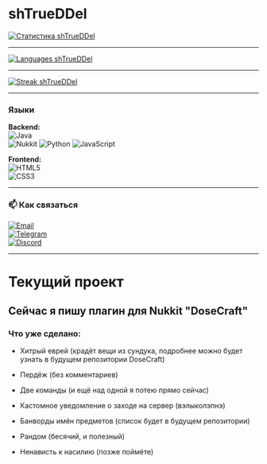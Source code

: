 # shTrueDDel
[![Статистика shTrueDDel](https://github-readme-stats.vercel.app/api?username=shTrueDDel&show_icons=true&theme=dark)](https://github.com/anuraghazra/github-readme-stats)

---

[![Languages shTrueDDel](https://github-readme-stats.vercel.app/api/top-langs/?username=shTrueDDel&layout=compact&theme=vision-friendly-dark)](https://github.com/anuraghazra/github-readme-stats)

---

[![Streak shTrueDDel](https://github-readme-streak-stats.herokuapp.com/?user=shTrueDDel&theme=radical)](https://github.com/DenverCoder1/github-readme-streak-stats)

---

### **Языки**  
**Backend:**  
![Java](https://img.shields.io/badge/-Java-007396?logo=java&logoColor=white)  
![Nukkit](https://img.shields.io/badge/-Nukkit_MOT-4A7C59?logo=minecraft&logoColor=white)
![Python](https://img.shields.io/badge/-Python-3776AB?logo=python&logoColor=white) 
![JavaScript](https://img.shields.io/badge/-JavaScript-F7DF1E?logo=javascript&logoColor=black)     

**Frontend:**  
![HTML5](https://img.shields.io/badge/-HTML5-E34F26?logo=html5&logoColor=white)  
![CSS3](https://img.shields.io/badge/-CSS3-1572B6?logo=css3&logoColor=white)   

---

### 📫 **Как связаться**  
[![Email](https://img.shields.io/badge/-xeosscript@gmail.com-D14836?logo=gmail&logoColor=white)](mailto:xeosscript@gmail.com)  
[![Telegram](https://img.shields.io/badge/-@shTrueDDel-26A5E4?logo=telegram&logoColor=white)](https://t.me/shTrueDDel)  
[![Discord](https://img.shields.io/badge/-gdshtruedel-5865F2?logo=discord&logoColor=white)](https://discord.com/users/gdshtruedel)  

---

# Текущий проект
## Сейчас я пишу плагин для Nukkit "DoseCraft"

### Что уже сделано:

- Хитрый еврей (крадёт вещи из сундука, подробнее можно будет узнать в будущем  репозитории DoseCraft) 

- Пердёж (без комментариев) 

- Две команды (и ещё над одной я потею прямо сейчас) 

- Кастомное уведомление о заходе на сервер (вэлыколэпнэ) 

- Банворды имён предметов (список будет в будущем репозитории) 

- Рандом (бесячий, и полезный) 

- Ненависть к насилию (позже поймёте)